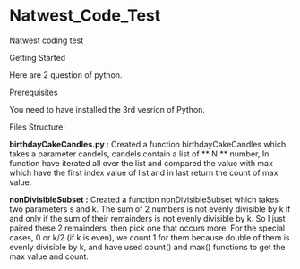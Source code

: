 # Natwest_Code_Test
Natwest coding test

Getting Started

Here are 2 question of python.

Prerequisites

You need to have installed the 3rd vesrion of Python.

Files Structure:

**birthdayCakeCandles.py :**
Created a function birthdayCakeCandles which takes a parameter candels, candels contain a list of ** N ** number,  In function have iterated all over the list and compared the value with max which have the first index value of list and in last return the count of max value.

**nonDivisibleSubset :**
Created a function nonDivisibleSubset which takes two parameters s and k.
The sum of 2 numbers is not evenly divisible by k if and only if the sum of their remainders is not evenly divisible by k. So I just  paired these 2 remainders, then pick one that occurs more. For the special cases, 0 or k/2 (if k is even), we count 1 for them because double of them is evenly divisible by k, and have used count() and max() functions to get the max value and count.
